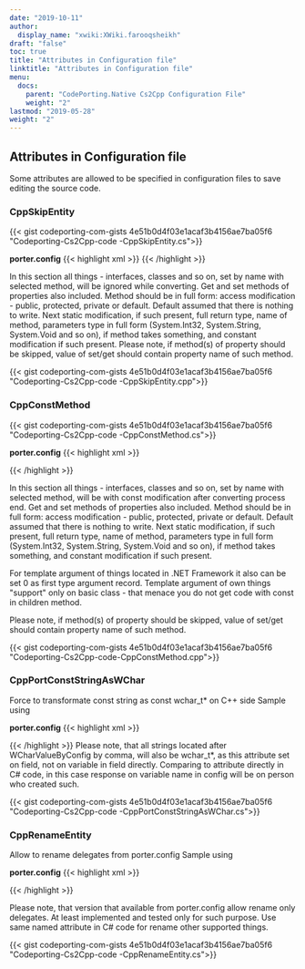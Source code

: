```yaml
---
date: "2019-10-11"
author:
  display_name: "xwiki:XWiki.farooqsheikh"
draft: "false"
toc: true
title: "Attributes in Configuration file"
linktitle: "Attributes in Configuration file"
menu:
  docs:
    parent: "CodePorting.Native Cs2Cpp Configuration File"
    weight: "2"
lastmod: "2019-05-28"
weight: "2"
---
```


## Attributes in Configuration file ##

Some attributes are allowed to be specified in configuration files to save editing the source code.

### CppSkipEntity ###

{{< gist codeporting-com-gists 4e51b0d4f03e1acaf3b4156ae7ba05f6 "Codeporting-Cs2Cpp-code -CppSkipEntity.cs">}}

**porter.config**
{{< highlight xml >}}
<attribute name="CppSkipEntity" interface="System.Collections.Generic.IEnumerable" method="System.Collections.IEnumerator GetEnumerator()"/>
<attribute name="CppSkipEntity" set="public System.Void someProperty(System.Int32)"/>
<attribute name="CppSkipEntity" get="public System.Int32 someProperty()"/>
{{< /highlight >}}


In this section all things - interfaces, classes and so on, set by name with selected method, will be ignored while converting.
 Get and set methods of properties also included.
 Method should be in full form: access modification - public, protected, private or default. Default assumed that there is nothing to write. Next static modification, if such present, full return type, name of method, parameters type in full form (System.Int32, System.String, System.Void and so on), if method takes something, and constant modification if such present.
 Please note, if method(s) of property should be skipped, value of set/get should contain property name of such method.

{{< gist codeporting-com-gists 4e51b0d4f03e1acaf3b4156ae7ba05f6 "Codeporting-Cs2Cpp-code -CppSkipEntity.cpp">}}


### CppConstMethod ###

{{< gist codeporting-com-gists 4e51b0d4f03e1acaf3b4156ae7ba05f6 "Codeporting-Cs2Cpp-code -CppConstMethod.cs">}}

**porter.config**
{{< highlight xml >}}
<attribute name="CppSkipEntity" interface="System.Collections.Generic.IEnumerator" get="System.Object Current()"/> <!-- mandatory for success compile on C+\+ side, see explanation of this attribute on this page -->

<attribute name="CppConstMethod" interface="System.Collections.Generic.IEnumerator" get="System.Int32 Current()"/>
<attribute name="CppConstMethod" interface="System.Collections.Generic.IEnumerator" get="System.String Current()"/>

<attribute name="CppConstMethod" interface="System.Collections.Generic.IComparer" method="System.Int32 Compare(System.Int32, System.Int32)"/>
<attribute name="CppConstMethod" interface="System.Collections.Generic.IComparer" method="System.Int32 Compare(System.String, System.String)"/>
<!-- or -->
<attribute name="CppConstMethod" interface="System.Collections.Generic.IEnumerator" get="0 Current()"/>
<attribute name="CppConstMethod" interface="System.Collections.Generic.IComparer" method="System.Int32 Compare(0, 0)"/>

{{< /highlight >}}

In this section all things - interfaces, classes and so on, set by name with selected method, will be with const modification after converting process end.
 Get and set methods of properties also included.
 Method should be in full form: access modification - public, protected, private or default. Default assumed that there is nothing to write. Next static modification, if such present, full return type, name of method, parameters type in full form (System.Int32, System.String, System.Void and so on), if method takes something, and constant modification if such present.

For template argument of things located in .NET Framework it also can be set 0 as first type argument record.
 Template argument of own things "support" only on basic class - that menace you do not get code with const in children method.

Please note, if method(s) of property should be skipped, value of set/get should contain property name of such method.

{{< gist codeporting-com-gists 4e51b0d4f03e1acaf3b4156ae7ba05f6 "Codeporting-Cs2Cpp-code-CppConstMethod.cpp">}}

### CppPortConstStringAsWChar ###

Force to transformate const string as const wchar_t* on C++ side
 Sample using

**porter.config**
{{< highlight xml >}}
<attribute name="CppPortConstStringAsWChar" field="SampleCsProject.Attributes.PortConstStringAsWCharTest.WCharValueByConfig" condition="field"/>

{{< /highlight >}}
Please note, that all strings located after WCharValueByConfig by comma, will also be wchar_t*, as this attribute set on field, not on variable in field directly. Comparing to attribute directly in C# code, in this case response on variable name in config will be on person who created such.

{{< gist codeporting-com-gists 4e51b0d4f03e1acaf3b4156ae7ba05f6 "Codeporting-Cs2Cpp-code -CppPortConstStringAsWChar.cs">}}

### CppRenameEntity ###

Allow to rename delegates from porter.config
 Sample using

**porter.config**
{{< highlight xml >}}
<attribute name="CppRenameEntity" parameter="Func1" namespace="SampleCsProject.Attributes.UsingViaConfig" delegate="public TResult Func&lt;out TResult&gt;()" condition="delegate"/>
<attribute name="CppRenameEntity" parameter="Func2" namespace="SampleCsProject.Attributes.UsingViaConfig" delegate="public TResult Func&lt;in T, out TResult&gt;(T arg)" condition="delegate"/>
<attribute name="CppRenameEntity" parameter="Func3" namespace="SampleCsProject.Attributes.UsingViaConfig" delegate="public TResult Func&lt;in T1, in T2, out TResult&gt;(T1 arg1, T2 arg2)" condition="delegate"/>

{{< /highlight >}}

Please note, that version that available from porter.config allow rename only delegates. At least implemented and tested only for such purpose.
 Use same named attribute in C# code for rename other supported things.

{{< gist codeporting-com-gists 4e51b0d4f03e1acaf3b4156ae7ba05f6 "Codeporting-Cs2Cpp-code -CppRenameEntity.cs">}}
